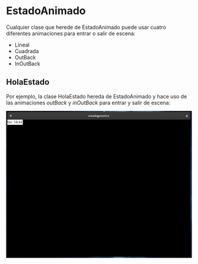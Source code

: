 # EstadoAnimado

Cualquier clase que herede de EstadoAnimado puede usar cuatro diferentes animaciones para entrar o salir de escena:

- Lineal
- Cuadrada
- OutBack
- InOutBack

## HolaEstado

Por ejemplo, la clase HolaEstado hereda de EstadoAnimado y hace uso de las animaciones *outBack* y *inOutBack* para entrar y salir de escena:

![Instancia de la clase HolaEstado](animacion_hola.gif)
